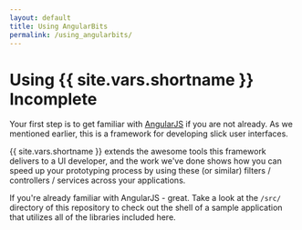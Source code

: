 ```yaml
---
layout: default
title: Using AngularBits
permalink: /using_angularbits/
---
```


<h1>Using {{ site.vars.shortname }} <span class="label label-warning">Incomplete</span></h1>

Your first step is to get familiar with [AngularJS](http://angularjs.org) if you are not already. As we mentioned earlier, this is a framework for developing slick user interfaces. 

{{ site.vars.shortname }} extends the awesome tools this framework delivers to a UI developer, and the work we've done shows how you can speed up your prototyping process by using these (or similar) filters / controllers / services across your applications. 

If you're already familiar with AngularJS - great. Take a look at the `/src/` directory of this repository to check out the shell of a sample application that utilizes all of the libraries included here.



